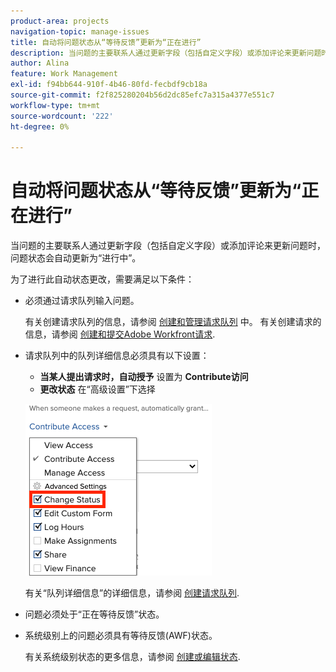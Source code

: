 ```yaml
---
product-area: projects
navigation-topic: manage-issues
title: 自动将问题状态从“等待反馈”更新为“正在进行”
description: 当问题的主要联系人通过更新字段（包括自定义字段）或添加评论来更新问题时，问题状态会自动更新为“进行中”。
author: Alina
feature: Work Management
exl-id: f94bb644-910f-4b46-80fd-fecbdf9cb18a
source-git-commit: f2f825280204b56d2dc85efc7a315a4377e551c7
workflow-type: tm+mt
source-wordcount: '222'
ht-degree: 0%

---
```


# 自动将问题状态从“等待反馈”更新为“正在进行”

当问题的主要联系人通过更新字段（包括自定义字段）或添加评论来更新问题时，问题状态会自动更新为“进行中”。

为了进行此自动状态更改，需要满足以下条件：

* 必须通过请求队列输入问题。

   有关创建请求队列的信息，请参阅 [创建和管理请求队列](../../../manage-work/requests/create-and-manage-request-queues/create-manage-request-queues.md) 中。 有关创建请求的信息，请参阅 [创建和提交Adobe Workfront请求](../../../manage-work/requests/create-requests/create-submit-requests.md).

* 请求队列中的队列详细信息必须具有以下设置：
   * **当某人提出请求时，自动授予** 设置为 **Contribute访问**
   * **更改状态** 在“高级设置”下选择

   ![“队列详细信息”为Contribute提供访问权限，并且已选中“更改状态”。](assets/queuedetails-contributeaccess-changestatus.png)

   有关“队列详细信息”的详细信息，请参阅 [创建请求队列](../../../manage-work/requests/create-and-manage-request-queues/create-request-queue.md).

* 问题必须处于“正在等待反馈”状态。
* 系统级别上的问题必须具有等待反馈(AWF)状态。

   有关系统级别状态的更多信息，请参阅 [创建或编辑状态](../../../administration-and-setup/customize-workfront/creating-custom-status-and-priority-labels/create-or-edit-a-status.md).
